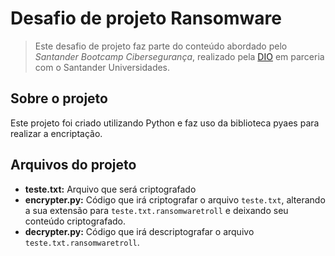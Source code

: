 # Desafio de projeto Ransomware

>Este desafio de projeto faz parte do conteúdo abordado pelo *Santander Bootcamp Cibersegurança*,
>realizado pela [DIO](https://web.dio.me/track/santander-bootcamp-ciberseguranca?tab=about)
>em parceria com o Santander Universidades.

## Sobre o projeto
Este projeto foi criado utilizando Python e faz uso da biblioteca pyaes para realizar a encriptação.

## Arquivos do projeto
* **teste.txt:** Arquivo que será criptografado 
* **encrypter.py:** Código que irá criptografar o arquivo `teste.txt`, alterando a sua extensão para `teste.txt.ransomwaretroll` e deixando seu conteúdo criptografado.
* **decrypter.py:** Código que irá descriptografar o arquivo `teste.txt.ransomwaretroll`.

